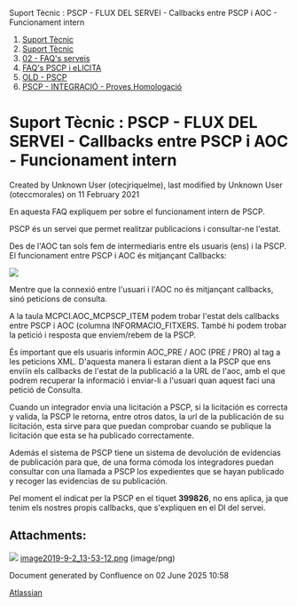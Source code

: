 Suport Tècnic : PSCP - FLUX DEL SERVEI - Callbacks entre PSCP i AOC - Funcionament intern  

1.  [Suport Tècnic](index.html)
2.  [Suport Tècnic](13893782.html)
3.  [02 - FAQ's serveis](26313393.html)
4.  [FAQ's PSCP i eLICITA](28705587.html)
5.  [OLD - PSCP](OLD---PSCP_93356826.html)
6.  [PSCP - INTEGRACIÓ - Proves Homologació](26313641.html)

Suport Tècnic : PSCP - FLUX DEL SERVEI - Callbacks entre PSCP i AOC - Funcionament intern
=========================================================================================

Created by Unknown User (otecjriquelme), last modified by Unknown User (oteccmorales) on 11 February 2021

En aquesta FAQ expliquem per sobre el funcionament intern de PSCP.

PSCP és un servei que permet realitzar publicacions i consultar-ne l'estat. 

Des de l'AOC tan sols fem de intermediaris entre els usuaris (ens) i la PSCP. El funcionament entre PSCP i AOC és mitjançant Callbacks:

![](attachments/26318871/26318872.png)

Mentre que la connexió entre l'usuari i l'AOC no és mitjançant callbacks, sinó peticions de consulta.

A la taula MCPCI.AOC\_MCPSCP\_ITEM podem trobar l'estat dels callbacks entre PSCP i AOC (columna INFORMACIO\_FITXERS. També hi podem trobar la petició i resposta que enviem/rebem de la PSCP.

És important que els usuaris informin AOC\_PRE / AOC (PRE / PRO) al tag <CodiBE> a les peticions XML. D'aquesta manera li estaran dient a la PSCP que ens enviïn els callbacks de l'estat de la publicació a la URL de l'aoc, amb el que podrem recuperar la informació i enviar-li a l'usuari quan aquest faci una petició de Consulta.

  

Cuando un integrador envía una licitación a PSCP, si la licitación es correcta y valida, la PSCP le retorna, entre otros datos, la url de la publicación de su licitación, esta sirve para que puedan comprobar cuando se publique la licitación que esta se ha publicado correctamente.

Además el sistema de PSCP tiene un sistema de devolución de evidencias de publicación para que, de una forma cómoda los integradores puedan consultar con una llamada a PSCP los expedientes que se hayan publicado y recoger las evidencias de su publicación.

  

Pel moment el indicat per la PSCP en el tiquet **399826**, no ens aplica, ja que tenim els nostres propis callbacks, que s'expliquen en el DI del servei.

  

Attachments:
------------

![](images/icons/bullet_blue.gif) [image2019-9-2\_13-53-12.png](attachments/26318871/26318872.png) (image/png)  

Document generated by Confluence on 02 June 2025 10:58

[Atlassian](http://www.atlassian.com/)